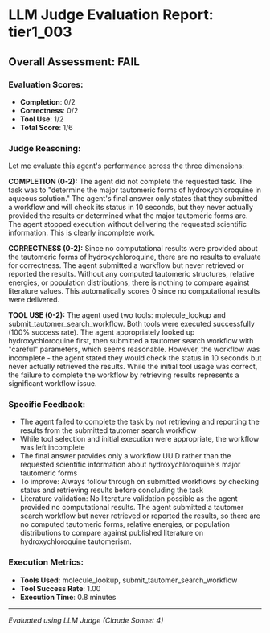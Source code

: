 # LLM Judge Evaluation Report: tier1_003

## Overall Assessment: FAIL

### Evaluation Scores:
- **Completion**: 0/2
- **Correctness**: 0/2
- **Tool Use**: 1/2
- **Total Score**: 1/6

### Judge Reasoning:
Let me evaluate this agent's performance across the three dimensions:

**COMPLETION (0-2):**
The agent did not complete the requested task. The task was to "determine the major tautomeric forms of hydroxychloroquine in aqueous solution." The agent's final answer only states that they submitted a workflow and will check its status in 10 seconds, but they never actually provided the results or determined what the major tautomeric forms are. The agent stopped execution without delivering the requested scientific information. This is clearly incomplete work.

**CORRECTNESS (0-2):**
Since no computational results were provided about the tautomeric forms of hydroxychloroquine, there are no results to evaluate for correctness. The agent submitted a workflow but never retrieved or reported the results. Without any computed tautomeric structures, relative energies, or population distributions, there is nothing to compare against literature values. This automatically scores 0 since no computational results were delivered.

**TOOL USE (0-2):**
The agent used two tools: molecule_lookup and submit_tautomer_search_workflow. Both tools were executed successfully (100% success rate). The agent appropriately looked up hydroxychloroquine first, then submitted a tautomer search workflow with "careful" parameters, which seems reasonable. However, the workflow was incomplete - the agent stated they would check the status in 10 seconds but never actually retrieved the results. While the initial tool usage was correct, the failure to complete the workflow by retrieving results represents a significant workflow issue.

### Specific Feedback:
- The agent failed to complete the task by not retrieving and reporting the results from the submitted tautomer search workflow
- While tool selection and initial execution were appropriate, the workflow was left incomplete
- The final answer provides only a workflow UUID rather than the requested scientific information about hydroxychloroquine's major tautomeric forms
- To improve: Always follow through on submitted workflows by checking status and retrieving results before concluding the task
- Literature validation: No literature validation possible as the agent provided no computational results. The agent submitted a tautomer search workflow but never retrieved or reported the results, so there are no computed tautomeric forms, relative energies, or population distributions to compare against published literature on hydroxychloroquine tautomerism.

### Execution Metrics:
- **Tools Used**: molecule_lookup, submit_tautomer_search_workflow
- **Tool Success Rate**: 1.00
- **Execution Time**: 0.8 minutes

---
*Evaluated using LLM Judge (Claude Sonnet 4)*
